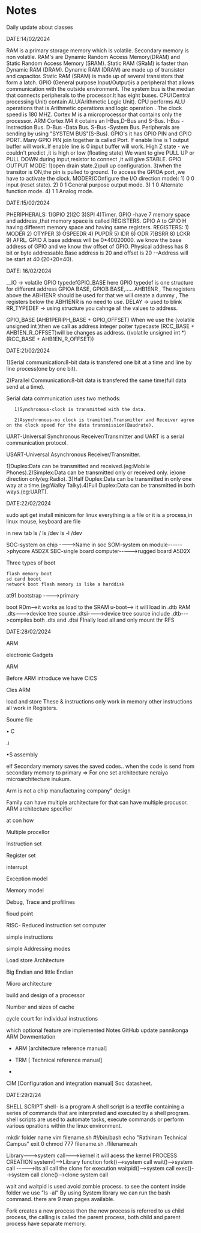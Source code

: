 # Notes
Daily update about classes

DATE:14/02/2024


RAM is a primary storage memory which is volatile.
Secondary memory is non volatile.
RAM's are Dynamic Random Access Memory(DRAM) and Static Random Access Memory (SRAM).
Static RAM (SRaM) is faster than Dynamic RAM (DRAM).
Dynamic RAM (DRAM) are made up of transistor and capacitor.
Static RAM (SRAM) is made up of several transistors that form a latch.
GPIO (General purpose Input/Output)is a peripheral that allows communication with the outside environment.
The system bus is the median that connects peripherals to the processor.It has eight buses.
CPU(Central processing Unit) contain ALU(Arithmetic Logic Unit).
CPU performs ALU operations that is Arithmetic operations and logic operation .
The clock speed is 180 MHZ.
Cortex M is a microprocessor that contains only the processor.
ARM Cortex M4 it cotains an I-Bus,D-Bus and S-Bus.
I-Bus -Instrection Bus.
D-Bus -Data Bus.
S-Bus -System Bus.
Peripherals are sending by using "SYSTEM BUS"(S-Bus).
GPIO's it has GPIO PIN and GPIO PORT.
Many GPIO PIN join together is called Port.
If enable line is 1 output buffer will work..If enable line is 0 input buffer will work.
High Z state - we couldn't predict ,it is high or low (floating state)
We want to give PULL UP or PULL DOWN during input,resistor to connect ,it will give STABLE.
GPIO OUTPUT MODE:  1)open drain state.2)pull up configuration. 3)when the transitor is ON,the pin is pulled to ground.
To access the GPIOA port ,we have to activate the clock.
MODER(COnfigure the I/O direction mode): 1) 0 0 input (reset state). 2) 0 1 General purpose output mode. 3) 1 0 Alternate function mode. 4) 1 1 Analog mode.

DATE:15/02/2024


PHERIPHERALS: 1)GPIO 2)I2C 3)SPI 4)Timer.
GPIO -have 7 memory space and address ,that memory space is called REGISTERS.
GPIO A to GPIO H having different memory space and having same registers.
REGISTERS: 1) MODER 2) OTYPER 3) OSPEEDR 4) PUPDR 5) IDR 6) ODR 7)BSRR 8) LCKR 9) AFRL.
GPIO A base address will be 0*40020000.
we know the base address of GPIO and we know thw offset of GPIO.
Physical address has 8 bit or byte addressable.Base address is 20 and offset is 20 --Address will be start at 40 (20+20=40).

DATE: 16/02/2024

__IO -> volatile GPIO typedefGPIO_BASE here GPIO typedef is one structure for different address GPIOA BASE, GPIOB BASE,..... AHB1ENR , The registers above the ABH1ENR should be used for that we will create a dummy , The registers below the ABH1ENR is no need to use. DELAY -> used to blink RR_TYPEDEF -> using structure you cahnge all the values to address.

GPIO_BASE (AHB1PERIPH_BASE + GPIO_OFFSET) When we use the (volatile unsigned int )then we call as address integer poiter typecaste (RCC_BASE + AHB1EN_R_OFFSET)will be changes as address. ((volatile unsigned int *)(RCC_BASE + AHB1EN_R_OFFSET))

DATE:21/02/2024


1)Serial communication:8-bit data is transfered one bit at a time and line by line process(one by one bit).

2)Parallel Communication:8-bit data is transfered the same time(full data send at a time).

Serial data communication uses two methods: 

       1)Synchronous-clock is transmitted with the data.

       2)Asynchronous-no clock is tramitted.Transmitter and Receiver agree on the clock speed for the data transmission(Baudrate).

UART-Universal Synchronous Receiver/Transmitter and UART is a serial communication protocol.

USART-Universal Asynchronous Receiver/Transmitter.

1)Duplex:Data can be transmitted and received.(eg:Mobile Phones).2)Simplex:Data can be transmitted only or received only. ie)one direction only(eg:Radio).
3)Half Duplex:Data can be transmitted in only one way at a time.(eg:Walky Talky).4)Full Duplex:Data can be transmitted in both ways.(eg:UART).

DATE:22/02/2024

sudo apt get install minicom for linux everything is a file or it is a process,in linux mouse, keyboard are file

in new tab ls / ls /dev ls -l /dev

SOC-system on chip ---->Name in soc SOM-system on module------>phycore A5D2X SBC-single board computer----->rugged board A5D2X

Three types of boot

    flash memory boot
    sd card booot
    network boot flash memory is like a harddisk

at91.bootstrap ---->primary

boot RDm-->it works as load to the SRAM u-boot--> it will load in .dtb RAM .dts--->device tree source .dtsi---->device tree source include .dtb--->compiles both .dts and .dtsi FInally load all and only mount thr RFS


DATE:28/02/2024

ARM

electronic Gadgets

ARM

Before ARM introduce we have CICS

Cles ARM

load and store These & instructions only work in memory other instructions all work in Registers.

Soume file

• C

.i

•S assembly

elf
Secondary memory saves the saved codes.. when the code is send from secondary memory to primary
=> For one set architecture neraiya microarchitecture inukum.

Arm is not a chip manufacturing company" design



Family can have multiple architecture for that can have multiple procusor.
ARM architecture specifier

at con how

Multiple procellor

Instruction set


Register set

interrupt



Exception model



Memory model



Debug, Trace and profilines

fioud point

RISC- Reduced instruction set computer



simple instructions



simple Addressing modes


Load store Architecture


Big Endian and little Endian

Mioro architecture

build and design of a processor

Number and sizes of cache

cycle court for individual instructions

which optional feature are implemented
Notes GitHub update pannikonga
ARM Dowmentation

- ARM [architecture reference manual]

- TRM [ Technical reference manual]

-

CIM [Configuration and integration manual] Soc datasheet.


DATE:29/2/24

SHELL SCRIPT shell- is a program A shell script is a textfile containing a series of commands that are interpreted and executed by a shell program. shell scripts are used to automate tasks, execute commands or perform various oprations within the linux environment.

mkdir folder name vim filename.sh #!/bin/bash echo "Rathinam Technical Campus" exit 0 chmod 777 filename.sh ./filename.sh

Library--->system call--->kernel it will acess the kernel PROCESS CREATION system()-->Library function fork()-->system call wait()-->system call ----->its all call the clone for execution waitpid()-->system call exec()-->system call clone()-->clone system call

wait and waitpid is used avoid zombie process. to see the content inside folder we use "ls -al" By using System library we can run the bash command. there are 9 man pages available.

Fork creates a new process then the new process is referred to us child process, the calling is called the parent process, both child and parent process have separate memory.
